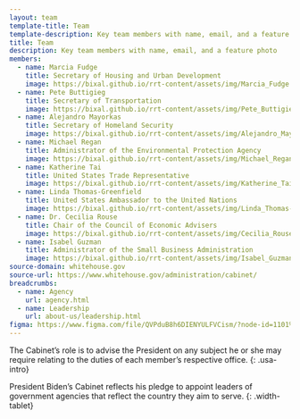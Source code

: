 ```yaml
---
layout: team
template-title: Team
template-description: Key team members with name, email, and a feature photo
title: Team
description: Key team members with name, email, and a feature photo
members:
  - name: Marcia Fudge
    title: Secretary of Housing and Urban Development
    image: https://bixal.github.io/rrt-content/assets/img/Marcia_Fudge.jpeg
  - name: Pete Buttigieg
    title: Secretary of Transportation
    image: https://bixal.github.io/rrt-content/assets/img/Pete_Buttigieg.jpeg
  - name: Alejandro Mayorkas
    title: Secretary of Homeland Security
    image: https://bixal.github.io/rrt-content/assets/img/Alejandro_Mayorkas.jpeg
  - name: Michael Regan
    title: Administrator of the Environmental Protection Agency
    image: https://bixal.github.io/rrt-content/assets/img/Michael_Regan.jpeg
  - name: Katherine Tai
    title: United States Trade Representative
    image: https://bixal.github.io/rrt-content/assets/img/Katherine_Tai.jpeg
  - name: Linda Thomas-Greenfield
    title: United States Ambassador to the United Nations
    image: https://bixal.github.io/rrt-content/assets/img/Linda_Thomas-Greenfield.jpeg
  - name: Dr. Cecilia Rouse
    title: Chair of the Council of Economic Advisers
    image: https://bixal.github.io/rrt-content/assets/img/Cecilia_Rouse.jpeg
  - name: Isabel Guzman
    title: Administrator of the Small Business Administration
    image: https://bixal.github.io/rrt-content/assets/img/Isabel_Guzman.jpeg
source-domain: whitehouse.gov
source-url: https://www.whitehouse.gov/administration/cabinet/
breadcrumbs:
  - name: Agency
    url: agency.html
  - name: Leadership
    url: about-us/leadership.html
figma: https://www.figma.com/file/QVPduB8h6DIENYULFVCism/?node-id=1101%3A3139
---
```


The Cabinet’s role is to advise the President on any subject he or she may require relating to the duties of each member’s respective office.
{: .usa-intro}

President Biden’s Cabinet reflects his pledge to appoint leaders of government agencies that reflect the country they aim to serve.
{: .width-tablet}